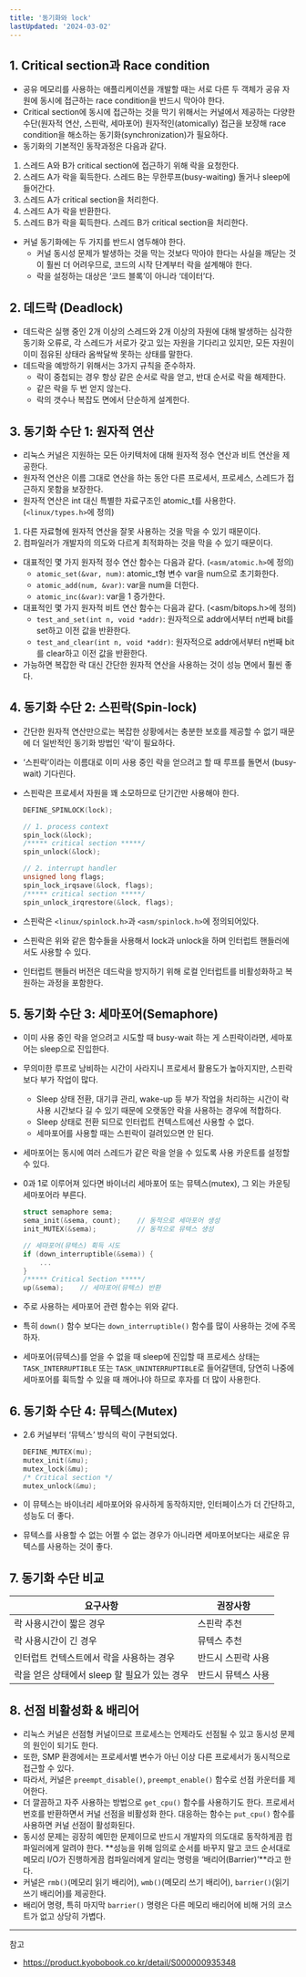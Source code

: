 ```yaml
---
title: '동기화와 lock'
lastUpdated: '2024-03-02'
---
```


## 1. Critical section과 Race condition

- 공유 메모리를 사용하는 애플리케이션을 개발할 때는 서로 다른 두 객체가 공유 자원에 동시에 접근하는 race condition을 반드시 막아야 한다.
- Critical section에 동시에 접근하는 것을 막기 위해서는 커널에서 제공하는 다양한 수단(원자적 연산, 스핀락, 세마포어) 원자적인(atomically) 접근을 보장해 race condition을 해소하는 동기화(synchronization)가 필요하다.
- 동기화의 기본적인 동작과정은 다음과 같다. 

1. 스레드 A와 B가 critical section에 접근하기 위해 락을 요청한다.
2. 스레드 A가 락을 휙득한다. 스레드 B는 무한루프(busy-waiting) 돌거나 sleep에 들어간다.
3. 스레드 A가 critical section을 처리한다.
4. 스레드 A가 락을 반환한다.
5. 스레드 B가 락을 휙득한다. 스레드 B가 critical section을 처리한다.

- 커널 동기화에는 두 가지를 반드시 염두해야 한다. 
  - 커널 동시성 문제가 발생하는 것을 막는 것보다 막아야 한다는 사실을 깨닫는 것이 훨씬 더 어려우므로, 코드의 시작 단계부터 락을 설계해야 한다.
  - 락을 설정하는 대상은 ‘코드 블록’이 아니라 ‘데이터’다.

## 2. 데드락 (Deadlock)

- 데드락은 실행 중인 2개 이상의 스레드와 2개 이상의 자원에 대해 발생하는 심각한 동기화 오류로, 각 스레드가 서로가 갖고 있는 자원을 기다리고 있지만, 모든 자원이 이미 점유된 상태라 옴싹달싹 못하는 상태를 말한다.
- 데드락을 예방하기 위해서는 3가지 규칙을 준수하자. 
  - 락이 중첩되는 경우 항상 같은 순서로 락을 얻고, 반대 순서로 락을 해제한다.
  - 같은 락을 두 번 얻지 않는다.
  - 락의 갯수나 복잡도 면에서 단순하게 설계한다.

## 3. 동기화 수단 1: 원자적 연산

- 리눅스 커널은 지원하는 모든 아키텍처에 대해 원자적 정수 연산과 비트 연산을 제공한다.
- 원자적 연산은 이름 그대로 연산을 하는 동안 다른 프로세서, 프로세스, 스레드가 접근하지 못함을 보장한다.
- 원자적 연산은 int 대신 특별한 자료구조인 atomic_t를 사용한다. (`<linux/types.h>`에 정의) 
 1. 다른 자료형에 원자적 연산을 잘못 사용하는 것을 막을 수 있기 때문이다.
 2. 컴파일러가 개발자의 의도와 다르게 최적화하는 것을 막을 수 있기 때문이다.

- 대표적인 몇 가지 원자적 정수 연산 함수는 다음과 같다. (`<asm/atomic.h>`에 정의) 
  - `atomic_set(&var, num)`: atomic_t형 변수 var을 num으로 초기화한다.
  - `atomic_add(num, &var)`: var을 num을 더한다.
  - `atomic_inc(&var)`: var을 1 증가한다.
- 대표적인 몇 가지 원자적 비트 연산 함수는 다음과 같다. (<asm/bitops.h>에 정의) 
  - `test_and_set(int n, void *addr)`: 원자적으로 addr에서부터 n번째 bit를 set하고 이전 값을 반환한다.
  - `test_and_clear(int n, void *addr)`: 원자적으로 addr에서부터 n번째 bit를 clear하고 이전 값을 반환한다.
- 가능하면 복잡한 락 대신 간단한 원자적 연산을 사용하는 것이 성능 면에서 훨씬 좋다.

## 4. 동기화 수단 2: 스핀락(Spin-lock)

- 간단한 원자적 연산만으로는 복잡한 상황에서는 충분한 보호를 제공할 수 없기 때문에 더 일반적인 동기화 방법인 ‘락’이 필요하다.
- ‘스핀락’이라는 이름대로 이미 사용 중인 락을 얻으려고 할 때 루프를 돌면서 (busy-wait) 기다린다.
- 스핀락은 프로세서 자원을 꽤 소모하므로 단기간만 사용해야 한다.

  ```c
  DEFINE_SPINLOCK(lock);

  // 1. process context 
  spin_lock(&lock);
  /***** critical section *****/
  spin_unlock(&lock);

  // 2. interrupt handler
  unsigned long flags;
  spin_lock_irqsave(&lock, flags);
  /***** critical section *****/
  spin_unlock_irqrestore(&lock, flags);
  ```
- 스핀락은 `<linux/spinlock.h>`과 `<asm/spinlock.h>`에 정의되어있다.
- 스핀락은 위와 같은 함수들을 사용해서 lock과 unlock을 하며 인터럽트 핸들러에서도 사용할 수 있다.
- 인터럽트 핸들러 버전은 데드락을 방지하기 위해 로컬 인터럽트를 비활성화하고 복원하는 과정을 포함한다.

## 5. 동기화 수단 3: 세마포어(Semaphore)

- 이미 사용 중인 락을 얻으려고 시도할 때 busy-wait 하는 게 스핀락이라면, 세마포어는 sleep으로 진입한다.
- 무의미한 루프로 낭비하는 시간이 사라지니 프로세서 활용도가 높아지지만, 스핀락보다 부가 작업이 많다. 
  - Sleep 상태 전환, 대기큐 관리, wake-up 등 부가 작업을 처리하는 시간이 락 사용 시간보다 길 수 있기 때문에 오랫동안 락을 사용하는 경우에 적합하다.
  - Sleep 상태로 전환 되므로 인터럽트 컨텍스트에선 사용할 수 없다.
  - 세마포어를 사용할 때는 스핀락이 걸려있으면 안 된다.
  
- 세마포어는 동시에 여러 스레드가 같은 락을 얻을 수 있도록 사용 카운트를 설정할 수 있다.
- 0과 1로 이루어져 있다면 바이너리 세마포어 또는 뮤텍스(mutex), 그 외는 카운팅 세마포어라 부른다.


  ```c
  struct semaphore sema;
  sema_init(&sema, count);    // 동적으로 세마포어 생성
  init_MUTEX(&sema);          // 동적으로 뮤텍스 생성

  // 세마포어(뮤텍스) 휙득 시도
  if (down_interruptible(&sema)) {
      ...
  }
  /***** Critical Section *****/
  up(&sema);    // 세마포어(뮤텍스) 반환
  ```
- 주로 사용하는 세마포어 관련 함수는 위와 같다.
- 특히 `down()` 함수 보다는 `down_interruptible()` 함수를 많이 사용하는 것에 주목하자.
- 세마포어(뮤텍스)를 얻을 수 없을 때 sleep에 진입할 때 프로세스 상태는 `TASK_INTERRUPTIBLE` 또는 `TASK_UNINTERRUPTIBLE`로 들어갈탠데, 당연히 나중에 세마포어를 휙득할 수 있을 때 깨어나야 하므로 후자를 더 많이 사용한다.

## 6. 동기화 수단 4: 뮤텍스(Mutex)

- 2.6 커널부터 ‘뮤텍스’ 방식의 락이 구현되었다.

  ```c
  DEFINE_MUTEX(mu);
  mutex_init(&mu);
  mutex_lock(&mu);
  /* Critical section */
  mutex_unlock(&mu);
  ```
- 이 뮤텍스는 바이너리 세마포어와 유사하게 동작하지만, 인터페이스가 더 간단하고, 성능도 더 좋다.
- 뮤텍스를 사용할 수 없는 어쩔 수 없는 경우가 아니라면 세마포어보다는 새로운 뮤텍스를 사용하는 것이 좋다.

## 7. 동기화 수단 비교

|요구사항|권장사항|
|-|-|
|락 사용시간이 짧은 경우|스핀락 추천|
|락 사용시간이 긴 경우|뮤텍스 추천|
|인터럽트 컨텍스트에서 락을 사용하는 경우|반드시 스핀락 사용|
|락을 얻은 상태에서 sleep 할 필요가 있는 경우|반드시 뮤텍스 사용|

## 8. 선점 비활성화 & 배리어

- 리눅스 커널은 선점형 커널이므로 프로세스는 언제라도 선점될 수 있고 동시성 문제의 원인이 되기도 한다.
- 또한, SMP 환경에서는 프로세서별 변수가 아닌 이상 다른 프로세서가 동시적으로 접근할 수 있다.
- 따라서, 커널은 `preempt_disable()`, `preempt_enable()` 함수로 선점 카운터를 제어한다.
- 더 깔끔하고 자주 사용하는 방법으로 `get_cpu()` 함수를 사용하기도 한다. 프로세서 번호를 반환하면서 커널 선점을 비활성화 한다. 대응하는 함수는 `put_cpu()` 함수를 사용하면 커널 선점이 활성화된다.
- 동시성 문제는 굉장히 예민한 문제이므로 반드시 개발자의 의도대로 동작하게끔 컴파일러에게 알려야 한다. **성능을 위해 임의로 순서를 바꾸지 말고 코드 순서대로 메모리 I/O가 진행하게끔 컴파일러에게 알리는 명령을 ‘배리어(Barrier)’**라고 한다.
- 커널은 `rmb()`(메모리 읽기 배리어), `wmb()`(메모리 쓰기 배리어), `barrier()`(읽기 쓰기 배리어)를 제공한다.
- 배리어 명령, 특히 마지막 `barrier()` 명령은 다른 메모리 배리어에 비해 거의 코스트가 없고 상당히 가볍다.

---
참고
- https://product.kyobobook.co.kr/detail/S000000935348